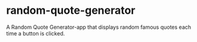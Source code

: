 # random-quote-generator
A Random Quote Generator-app that displays random famous quotes each time a button is clicked.
